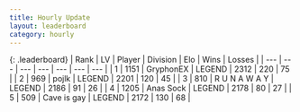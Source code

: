 ```yaml
---
title: Hourly Update
layout: leaderboard
category: hourly
---
```


{: .leaderboard}
| Rank | LV | Player | Division | Elo | Wins | Losses |
| --- | --- | --- | --- | --- | --- | --- |
| <span data-change="0">1</span> | 1151 | <span title="ID: 315148">GryphonEX</span> | LEGEND | <span data-change="0">2312</span> | <span data-change="0">220</span> | <span data-change="0">75</span> |
| <span data-change="0">2</span> | 969 | <span title="ID: 4783">pojlk</span> | LEGEND | <span data-change="0">2201</span> | <span data-change="0">120</span> | <span data-change="0">45</span> |
| <span data-change="0">3</span> | 810 | <span title="ID: 66144">R U N A W A Y</span> | LEGEND | <span data-change="0">2186</span> | <span data-change="0">91</span> | <span data-change="0">26</span> |
| <span data-change="1">4</span> | 1205 | <span title="ID: 203132">Anas Sock</span> | LEGEND | <span data-change="0">2178</span> | <span data-change="0">80</span> | <span data-change="0">27</span> |
| <span data-change="-1">5</span> | 509 | <span title="ID: 382502">Cave is gay</span> | LEGEND | <span data-change="-8">2172</span> | <span data-change="2">130</span> | <span data-change="1">68</span> |